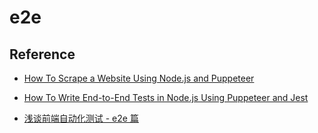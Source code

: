 # e2e

## Reference

- [How To Scrape a Website Using Node.js and Puppeteer](https://www.digitalocean.com/community/tutorials/how-to-scrape-a-website-using-node-js-and-puppeteer)

- [How To Write End-to-End Tests in Node.js Using Puppeteer and Jest](https://www.digitalocean.com/community/tutorials/how-to-write-end-to-end-tests-in-node-js-using-puppeteer-and-jest)

- [浅谈前端自动化测试 - e2e 篇](https://juejin.cn/post/6896890664726822920)
